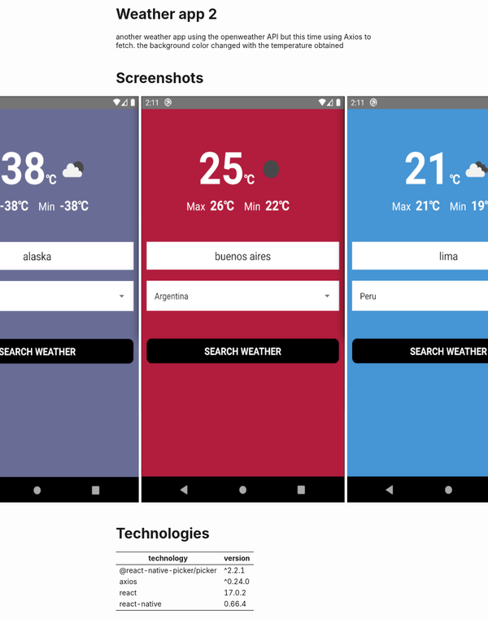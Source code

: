 # Weather app 2

another weather app using the openweather API but this time using Axios to fetch.
the background color changed with the temperature obtained

# Screenshots

<div style="display:flex; flex-direction: row; justify-content: center">

<img style="margin-right:5px; margin-bottom:5px" src="https://github.com/yamil-90/weather-app-2/blob/main/assets/screenshots/shot1.png" width="400" height="800">
<img style="margin-right:5px; margin-bottom:5px" src="https://github.com/yamil-90/weather-app-2/blob/main/assets/screenshots/shot2.png" width="400" height="800">
<img style="margin-right:5px; margin-bottom:5px" src="https://github.com/yamil-90/weather-app-2/blob/main/assets/screenshots/shot3.png" width="400" height="800">
</div>


# Technologies 

| technology|version|
|----|----- |
|@react-native-picker/picker|^2.2.1|
   |axios|^0.24.0|
   |react|17.0.2|
   |react-native|0.66.4|